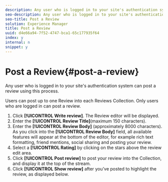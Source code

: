 ```yaml
---
description: Any user who is logged in to your site's authentication system can post a review using this process.
seo-description: Any user who is logged in to your site's authentication system can post a review using this process.
seo-title: Post a Review
solution: Experience Manager
title: Post a Review
uuid: d4e66a94-7f52-4747-bca1-65c177935f64
index: y
internal: n
snippet: y
---
```


# Post a Review{#post-a-review}

Any user who is logged in to your site's authentication system can post a review using this process.

Users can post up to one Review into each Reviews Collection. Only users who are logged in can post a review.

1. Click **[!UICONTROL Write review]**. The Review editor will be displayed.
1. Enter the **[!UICONTROL Review Title]**(maximum 150 characters).
1. Enter the **[!UICONTROL Review Body]** (approximately 8000 characters). As you click into the **[!UICONTROL Review Body]** field, all available features will appear at the bottom of the editor, for example rich text formatting, friend mentions, social sharing and posting your review.
1. Select a **[!UICONTROL Rating]** by clicking on the stars above the review edit area.
1. Click **[!UICONTROL Post review]** to post your review into the Collection, and display it at the top of the stream.
1. Click **[!UICONTROL Show review]** after you’ve posted to highlight the review, as displayed below.
